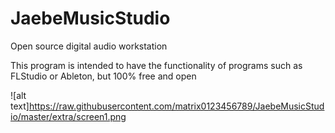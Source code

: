 # JaebeMusicStudio
Open source digital audio workstation

This program is intended to have the functionality of programs such as FLStudio or Ableton, but 100% free and open

![alt text]https://raw.githubusercontent.com/matrix0123456789/JaebeMusicStudio/master/extra/screen1.png
